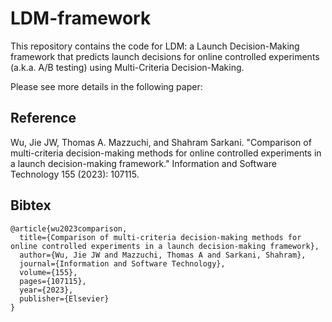 # LDM-framework 
This repository contains the code for LDM: a Launch Decision-Making framework that predicts launch decisions for online controlled experiments (a.k.a. A/B testing) using Multi-Criteria Decision-Making. 

Please see more details in the following paper:

## Reference
Wu, Jie JW, Thomas A. Mazzuchi, and Shahram Sarkani. "Comparison of multi-criteria decision-making methods for online controlled experiments in a launch decision-making framework." Information and Software Technology 155 (2023): 107115.

## Bibtex 

```
@article{wu2023comparison,
  title={Comparison of multi-criteria decision-making methods for online controlled experiments in a launch decision-making framework},
  author={Wu, Jie JW and Mazzuchi, Thomas A and Sarkani, Shahram},
  journal={Information and Software Technology},
  volume={155},
  pages={107115},
  year={2023},
  publisher={Elsevier}
}
```
